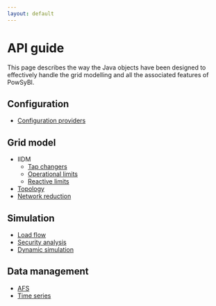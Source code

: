 ```yaml
---
layout: default
---
```


# API guide

This page describes the way the Java objects have been designed to effectively handle the grid modelling and all the associated features of PowSyBl.

## Configuration
- [Configuration providers](configuration.md)

## Grid model
- IIDM
  - [Tap changers](tap-changers.md)
  - [Operational limits](limits.md)
  - [Reactive limits](reactive-limits.md)
- [Topology]()
- [Network reduction](extraction.md)

## Simulation
- [Load flow](loadflow.md)
- [Security analysis](security-analysis.md)
- [Dynamic simulation](dynamic-simulation.md)

## Data management
- [AFS]()
- [Time series](timeseries.md)
